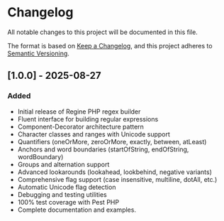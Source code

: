 # Changelog

All notable changes to this project will be documented in this file.

The format is based on [Keep a Changelog](https://keepachangelog.com/en/1.0.0/),
and this project adheres to [Semantic Versioning](https://semver.org/spec/v2.0.0.html).

## [1.0.0] - 2025-08-27

### Added

- Initial release of Regine PHP regex builder
- Fluent interface for building regular expressions
- Component-Decorator architecture pattern
- Character classes and ranges with Unicode support
- Quantifiers (oneOrMore, zeroOrMore, exactly, between, atLeast)
- Anchors and word boundaries (startOfString, endOfString, wordBoundary)
- Groups and alternation support
- Advanced lookarounds (lookahead, lookbehind, negative variants)
- Comprehensive flag support (case insensitive, multiline, dotAll, etc.)
- Automatic Unicode flag detection
- Debugging and testing utilities
- 100% test coverage with Pest PHP
- Complete documentation and examples.
